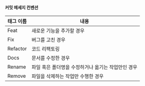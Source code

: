 #### 커밋 메세지 컨벤션

|태그 이름|내용|
|------|---|
|Feat|새로운 기능을 추가할 경우|
|Fix|버그를 고친 경우|
|Refactor|코드 리팩토링|
|Docs|문서를 수정한 경우|
|Rename|파일 혹은 폴더명을 수정하거나 옮기는 작업만인 경우|
|Remove|파일을 삭제하는 작업만 수행한 경우|
